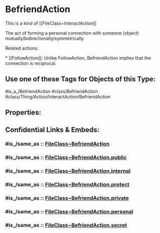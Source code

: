 ﻿---
excludes: 
extends: FileClass~Thing/FileClass~Action/FileClass~InteractAction
fields: []
icon: link-2
limit: 9
mapWithTag: true
tagNames:
- class/BefriendAction
- class/Thing/Action/InteractAction/BefriendAction
- is_a_/BefriendAction
- schema-org/BefriendAction
tags:
- class/FileClass
- class/BefriendAction
- is_a_/BefriendAction
- class/Thing/Action/InteractAction/BefriendAction
version: 2.0
---

# BefriendAction
This is a kind of [[FileClass~InteractAction]]

The act of forming a personal connection with someone (object) mutually/bidirectionally/symmetrically.

Related actions:

\* [[FollowAction]]: Unlike FollowAction, BefriendAction implies that the connection is reciprocal.


## Use one of these Tags for Objects of this Type:

#is_a_/BefriendAction
#class/BefriendAction
#class/Thing/Action/InteractAction/BefriendAction

## Properties:


## Confidential Links & Embeds: 

### #is_/same_as :: [FileClass~BefriendAction](/_Standards/fileClass/FileClass~Thing/FileClass~Action/FileClass~InteractAction/FileClass~BefriendAction.md) 

### #is_/same_as :: [FileClass~BefriendAction.public](/_public/fileClass/FileClass~Thing/FileClass~Action/FileClass~InteractAction/FileClass~BefriendAction.public.md) 

### #is_/same_as :: [FileClass~BefriendAction.internal](/_internal/fileClass/FileClass~Thing/FileClass~Action/FileClass~InteractAction/FileClass~BefriendAction.internal.md) 

### #is_/same_as :: [FileClass~BefriendAction.protect](/_protect/fileClass/FileClass~Thing/FileClass~Action/FileClass~InteractAction/FileClass~BefriendAction.protect.md) 

### #is_/same_as :: [FileClass~BefriendAction.private](/_private/fileClass/FileClass~Thing/FileClass~Action/FileClass~InteractAction/FileClass~BefriendAction.private.md) 

### #is_/same_as :: [FileClass~BefriendAction.personal](/_personal/fileClass/FileClass~Thing/FileClass~Action/FileClass~InteractAction/FileClass~BefriendAction.personal.md) 

### #is_/same_as :: [FileClass~BefriendAction.secret](/_secret/fileClass/FileClass~Thing/FileClass~Action/FileClass~InteractAction/FileClass~BefriendAction.secret.md)

